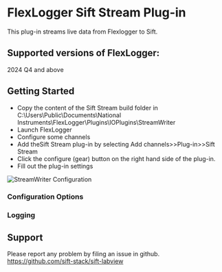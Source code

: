 # FlexLogger Sift Stream Plug-in

This plug-in streams live data from Flexlogger to Sift.

## Supported versions of FlexLogger:

2024 Q4 and above

## Getting Started

- Copy the content of the Sift Stream build folder in C:\Users\Public\Documents\National Instruments\FlexLogger\Plugins\IOPlugins\StreamWriter
- Launch FlexLogger
- Configure some channels
- Add theSift Stream plug-in by selecting Add channels>>Plug-in>>Sift Stream
- Click the configure (gear) button on the right hand side of the plug-in.
- Fill out the plug-in settings

![StreamWriter Configuration](./StreamWriterConfiguration.jpg)

### Configuration Options

### Logging


## Support

Please report any problem by filing an issue in github.
https://github.com/sift-stack/sift-labview
